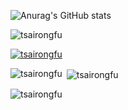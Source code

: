 ![Anurag's GitHub stats](https://github-readme-stats.vercel.app/api?username=TsaiRongFu&count_private=true&include_all_commits=true&show_icons=true&theme=radical)

<p align="left"> <img src="https://komarev.com/ghpvc/?username=tsairongfu&label=Profile%20views&color=0e75b6&style=flat" alt="tsairongfu" /> </p>

<p align="left"> <a href="https://github.com/ryo-ma/github-profile-trophy"><img src="https://github-profile-trophy.vercel.app/?username=tsairongfu" alt="tsairongfu" /></a> </p>


<p><img align="left" src="https://github-readme-stats.vercel.app/api/top-langs?username=tsairongfu&show_icons=true&locale=en&layout=compact" alt="tsairongfu" /></p>

<p>&nbsp;<img align="center" src="https://github-readme-stats.vercel.app/api?username=tsairongfu&show_icons=true&locale=en" alt="tsairongfu" /></p>

<p><img align="center" src="https://github-readme-streak-stats.herokuapp.com/?user=tsairongfu&count_private=true" alt="tsairongfu" /></p>



